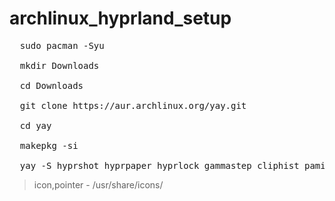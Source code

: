 # archlinux_hyprland_setup

<pre>
  sudo pacman -Syu

  mkdir Downloads

  cd Downloads

  git clone https://aur.archlinux.org/yay.git
  
  cd yay
  
  makepkg -si

  yay -S hyprshot hyprpaper hyprlock gammastep cliphist pamixer ttf-hack-nerd otf-comicshanns-nerd nwg-look thorium-browser-bin 
</pre>

> icon,pointer - /usr/share/icons/
